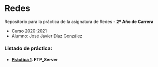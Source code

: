 # Redes

Repositorio para la práctica de la asignatura de Redes - **2º Año de Carrera**
- Curso 2020-2021
- Alumno: José Javier Díaz González

### Listado de práctica:
- #### [Práctica 1](https://github.com/alu0101128894/Redes/tree/main/ftp_server). FTP_Server
